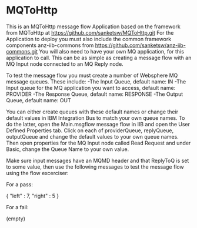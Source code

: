 # MQToHttp

This is an MQToHttp message flow Application based on the framework from MQToHttp at https://github.com/sanketsw/MQToHttp.git
For the Application to deploy you must also include the common framework components anz-iib-commons from https://github.com/sanketsw/anz-iib-commons.git
You will also need to have your own MQ application, for this application to call. This can be as simple as creating a message flow with an MQ Input node connected to an MQ Reply node.

To test the message flow you must create a number of Websphere MQ message queues. These include:
-The Input Queue, default name: IN
-The Input queue for the MQ application you want to access, default name: PROVIDER
-The Response Queue, default name: RESPONSE
-The Output Queue, default name: OUT

You can either create queues with these default names or change their default values in IBM Integration Bus to match your own queue names. To do the latter, open the Main.msgflow message flow in IIB and open the User Defined Properties tab. Click on each of providerQueue, replyQueue, outputQueue and change the default values to your own queue names. Then open properties for the MQ Input node called Read Request and under Basic, change the Queue Name to your own value.

Make sure input messages have an MQMD header and that ReplyToQ is set to some value, then use the following messages to test the message flow using the flow excerciser:

For a pass:

{
	"left" : 7,
	"right" : 5
}

For a fail:

(empty)
